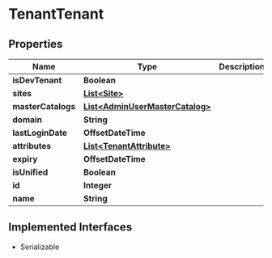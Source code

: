 

# TenantTenant


## Properties

| Name | Type | Description | Notes |
|------------ | ------------- | ------------- | -------------|
|**isDevTenant** | **Boolean** |  |  [optional] |
|**sites** | [**List&lt;Site&gt;**](Site.md) |  |  [optional] |
|**masterCatalogs** | [**List&lt;AdminUserMasterCatalog&gt;**](AdminUserMasterCatalog.md) |  |  [optional] |
|**domain** | **String** |  |  [optional] |
|**lastLoginDate** | **OffsetDateTime** |  |  [optional] |
|**attributes** | [**List&lt;TenantAttribute&gt;**](TenantAttribute.md) |  |  [optional] |
|**expiry** | **OffsetDateTime** |  |  [optional] |
|**isUnified** | **Boolean** |  |  [optional] |
|**id** | **Integer** |  |  [optional] |
|**name** | **String** |  |  [optional] |


## Implemented Interfaces

* Serializable



